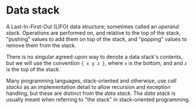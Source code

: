 # Data stack

A Last-In-First-Out (LIFO) data structure; sometimes called an _operand stack_. Operations are performed on, and relative to the top of the stack, "pushing" values to add them on top of the stack, and "popping" values to remove them from the stack.

There is no singular agreed-upon way to denote a data stack's contents, but we will use the convention `{ x y z }`, where `x` is the bottom, and and `z` is the top of the stack.

Many programming languages, stack-oriented and otherwise, use _call stacks_ as an implementation detail to allow recursion and exception handling, but these are distinct from the _data stack_. The _data stack_ is usually meant when referring to "the stack" in stack-oriented programming.
